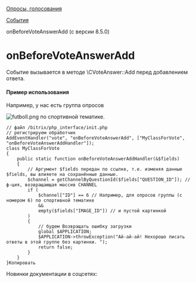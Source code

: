 [Опросы, голосования](/api_help/vote/index.php)

[События](/api_help/vote/vote_events/index.php)

onBeforeVoteAnswerAdd (с версии 8.5.0)

onBeforeVoteAnswerAdd
=====================

Событие вызывается в методе \CVoteAnswer::Add перед добавлением ответа.

#### Пример использования

  

Например, у нас есть группа
опросов



![futboll.png](/upload/medialibrary/cc4/futboll.png "futboll.png")
по спортивной тематике.

  

```
// файл /bitrix/php_interface/init.php
// регистрируем обработчик
AddEventHandler("vote", "onBeforeVoteAnswerAdd", ["MyClassForVote", "onBeforeVoteAnswerAddHandler"]);
class MyClassForVote
{
	public static function onBeforeVoteAnswerAddHandler(&$fields)
	{
		// Аргумент $fields передан по ссылке, т.е. изменяя данные $fields, вы влияете на сохранённые данные.
		$channel = getChannelByQuestionId($fields["QUESTION_ID"]); // ф-ция, возвращающая массив CHANNEL
		if (
			$channel["ID"] == 6 // Например, для опросов группы (с номером 6) по спортивной тематике
			&&
			empty($fields["IMAGE_ID"]) // и пустой картинкой
		)
		{
			// будем Возвращать ошибку загрузки
			global $APPLICATION;
			$APPLICATION->throwException("Ай-ай-ай! Нехорошо писать ответы в этой группе без картинки. ");
			return false;
		}
	}
}Копировать
```

Новинки документации в соцсетях: